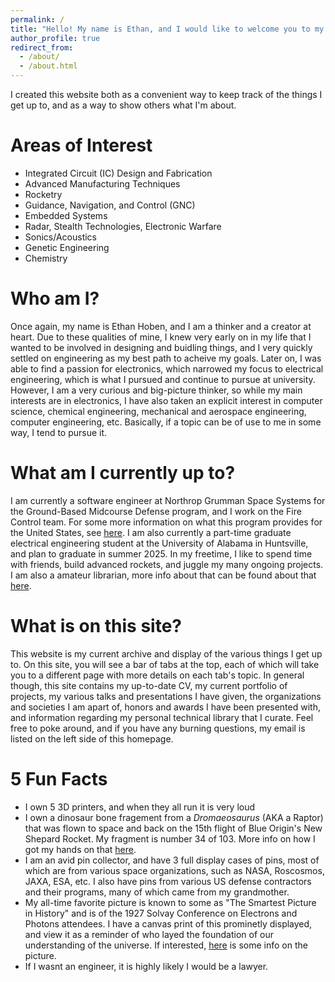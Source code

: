 ```yaml
---
permalink: /
title: "Hello! My name is Ethan, and I would like to welcome you to my website!"
author_profile: true
redirect_from: 
  - /about/
  - /about.html
---
```


I created this website both as a convenient way to keep track of the things I get up to, and as a way to show others what I'm about.

Areas of Interest
======
* Integrated Circuit (IC) Design and Fabrication
* Advanced Manufacturing Techniques
* Rocketry
* Guidance, Navigation, and Control (GNC)
* Embedded Systems
* Radar, Stealth Technologies, Electronic Warfare
* Sonics/Acoustics
* Genetic Engineering
* Chemistry

Who am I?
======
Once again, my name is Ethan Hoben, and I am a thinker and a creator at heart. Due to these qualities of mine, I knew very early on in my life that I wanted to be involved in designing and buidling things, and I very quickly settled on engineering as my best path to acheive my goals. Later on, I was able to find a passion for electronics, which narrowed my focus to electrical engineering, which is what I pursued and continue to pursue at university. However, I am a very curious and big-picture thinker, so while my main interests are in electronics, I have also taken an explicit interest in computer science, chemical engineering, mechanical and aerospace engineering, computer engineering, etc. Basically, if a topic can be of use to me in some way, I tend to pursue it.

What am I currently up to?
======
I am currently a software engineer at Northrop Grumman Space Systems for the Ground-Based Midcourse Defense program, and I work on the Fire Control team. For some more information on what this program provides for the United States, see [here](https://en.wikipedia.org/wiki/Ground-Based_Midcourse_Defense). I am also currently a part-time graduate electrical engineering student at the University of Alabama in Huntsville, and plan to graduate in summer 2025. In my freetime, I like to spend time with friends, build advanced rockets, and juggle my many ongoing projects. I am also a amateur librarian, more info about that can be found about that [here](https://ethanthoben.github.io//lb/).

What is on this site?
======
This website is my current archive and display of the various things I get up to. On this site, you will see a bar of tabs at the top, each of which will take you to a different page with more details on each tab's topic. In general though, this site contains my up-to-date CV, my current portfolio of projects, my various talks and presentations I have given, the organizations and societies I am apart of, honors and awards I have been presented with, and information regarding my personal technical library that I curate. Feel free to poke around, and if you have any burning questions, my email is listed on the left side of this homepage.

5 Fun Facts
======
* I own 5 3D printers, and when they all run it is very loud
* I own a dinosaur bone fragement from a *Dromaeosaurus* (AKA a Raptor) that was flown to space and back on the 15th flight of Blue Origin's New Shepard Rocket. My fragment is number 34 of 103. More info on how I got my hands on that [here](https://ethanthoben.github.io//service/).
* I am an avid pin collector, and have 3 full display cases of pins, most of which are from various space organizations, such as NASA, Roscosmos, JAXA, ESA, etc. I also have pins from various US defense contractors and their programs, many of which came from my grandmother.
* My all-time favorite picture is known to some as "The Smartest Picture in History" and is of the 1927 Solvay Conference on Electrons and Photons attendees. I have a canvas print of this prominetly displayed, and view it as a reminder of who layed the foundation of our understanding of the universe. If interested, [here](https://rarehistoricalphotos.com/solvay-conference-probably-intelligent-picture-ever-taken-1927/) is some info on the picture.
* If I wasnt an engineer, it is highly likely I would be a lawyer.
